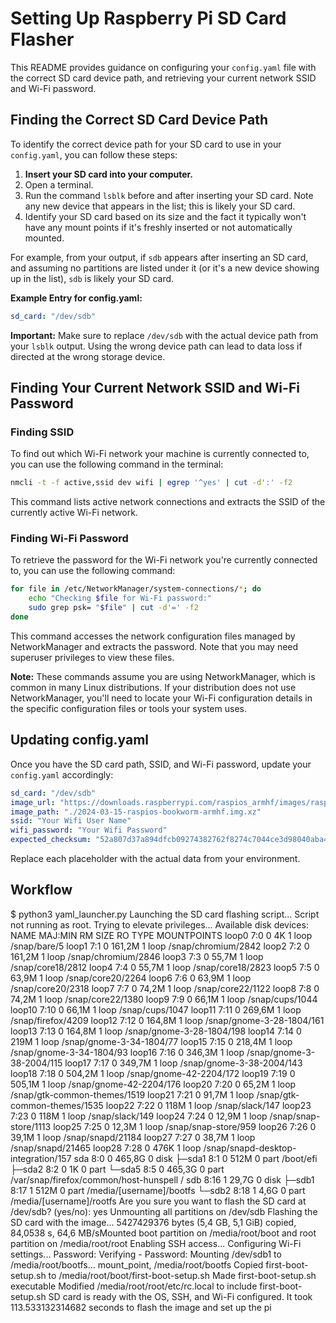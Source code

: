 # Setting Up Raspberry Pi SD Card Flasher

This README provides guidance on configuring your `config.yaml` file with the correct SD card device path, and retrieving your current network SSID and Wi-Fi password.

## Finding the Correct SD Card Device Path

To identify the correct device path for your SD card to use in your `config.yaml`, you can follow these steps:

1. **Insert your SD card into your computer.**
2. Open a terminal.
3. Run the command `lsblk` before and after inserting your SD card. Note any new device that appears in the list; this is likely your SD card.
4. Identify your SD card based on its size and the fact it typically won't have any mount points if it's freshly inserted or not automatically mounted.

For example, from your output, if `sdb` appears after inserting an SD card, and assuming no partitions are listed under it (or it's a new device showing up in the list), `sdb` is likely your SD card.

**Example Entry for config.yaml:**

```yaml
sd_card: "/dev/sdb"
```

**Important:** Make sure to replace `/dev/sdb` with the actual device path from your `lsblk` output. Using the wrong device path can lead to data loss if directed at the wrong storage device.

## Finding Your Current Network SSID and Wi-Fi Password

### Finding SSID

To find out which Wi-Fi network your machine is currently connected to, you can use the following command in the terminal:

```bash
nmcli -t -f active,ssid dev wifi | egrep '^yes' | cut -d':' -f2
```

This command lists active network connections and extracts the SSID of the currently active Wi-Fi network.

### Finding Wi-Fi Password

To retrieve the password for the Wi-Fi network you're currently connected to, you can use the following command:

```bash
for file in /etc/NetworkManager/system-connections/*; do
    echo "Checking $file for Wi-Fi password:"
    sudo grep psk= "$file" | cut -d'=' -f2
done
```

This command accesses the network configuration files managed by NetworkManager and extracts the password. Note that you may need superuser privileges to view these files.

**Note:** These commands assume you are using NetworkManager, which is common in many Linux distributions. If your distribution does not use NetworkManager, you'll need to locate your Wi-Fi configuration details in the specific configuration files or tools your system uses.

## Updating config.yaml

Once you have the SD card path, SSID, and Wi-Fi password, update your `config.yaml` accordingly:

```yaml
sd_card: "/dev/sdb"
image_url: "https://downloads.raspberrypi.com/raspios_armhf/images/raspios_armhf-2024-03-15/2024-03-15-raspios-bookworm-armhf.img.xz"
image_path: "./2024-03-15-raspios-bookworm-armhf.img.xz"
ssid: "Your Wifi User Name"
wifi_password: "Your Wifi Password"
expected_checksum: "52a807d37a894dfcb09274382762f8274c7044ce3d98040aba474e0af93b85ab"
```

Replace each placeholder with the actual data from your environment.

## Workflow

$ python3 yaml_launcher.py 
Launching the SD card flashing script...
Script not running as root. Trying to elevate privileges...
Available disk devices:
NAME   MAJ:MIN RM   SIZE RO TYPE MOUNTPOINTS
loop0    7:0    0     4K  1 loop /snap/bare/5
loop1    7:1    0 161,2M  1 loop /snap/chromium/2842
loop2    7:2    0 161,2M  1 loop /snap/chromium/2846
loop3    7:3    0  55,7M  1 loop /snap/core18/2812
loop4    7:4    0  55,7M  1 loop /snap/core18/2823
loop5    7:5    0  63,9M  1 loop /snap/core20/2264
loop6    7:6    0  63,9M  1 loop /snap/core20/2318
loop7    7:7    0  74,2M  1 loop /snap/core22/1122
loop8    7:8    0  74,2M  1 loop /snap/core22/1380
loop9    7:9    0  66,1M  1 loop /snap/cups/1044
loop10   7:10   0  66,1M  1 loop /snap/cups/1047
loop11   7:11   0 269,6M  1 loop /snap/firefox/4209
loop12   7:12   0 164,8M  1 loop /snap/gnome-3-28-1804/161
loop13   7:13   0 164,8M  1 loop /snap/gnome-3-28-1804/198
loop14   7:14   0   219M  1 loop /snap/gnome-3-34-1804/77
loop15   7:15   0 218,4M  1 loop /snap/gnome-3-34-1804/93
loop16   7:16   0 346,3M  1 loop /snap/gnome-3-38-2004/115
loop17   7:17   0 349,7M  1 loop /snap/gnome-3-38-2004/143
loop18   7:18   0 504,2M  1 loop /snap/gnome-42-2204/172
loop19   7:19   0 505,1M  1 loop /snap/gnome-42-2204/176
loop20   7:20   0  65,2M  1 loop /snap/gtk-common-themes/1519
loop21   7:21   0  91,7M  1 loop /snap/gtk-common-themes/1535
loop22   7:22   0   118M  1 loop /snap/slack/147
loop23   7:23   0   118M  1 loop /snap/slack/149
loop24   7:24   0  12,9M  1 loop /snap/snap-store/1113
loop25   7:25   0  12,3M  1 loop /snap/snap-store/959
loop26   7:26   0  39,1M  1 loop /snap/snapd/21184
loop27   7:27   0  38,7M  1 loop /snap/snapd/21465
loop28   7:28   0   476K  1 loop /snap/snapd-desktop-integration/157
sda      8:0    0 465,8G  0 disk 
├─sda1   8:1    0   512M  0 part /boot/efi
├─sda2   8:2    0     1K  0 part 
└─sda5   8:5    0 465,3G  0 part /var/snap/firefox/common/host-hunspell
                                 /
sdb      8:16   1  29,7G  0 disk 
├─sdb1   8:17   1   512M  0 part /media/[username]/bootfs
└─sdb2   8:18   1   4,6G  0 part /media/[username]/rootfs
Are you sure you want to flash the SD card at /dev/sdb? (yes/no): yes
Unmounting all partitions on /dev/sdb
Flashing the SD card with the image...
5427429376 bytes (5,4 GB, 5,1 GiB) copied, 84,0538 s, 64,6 MB/sMounted boot partition on /media/root/boot and root partition on /media/root/root
Enabling SSH access...
Configuring Wi-Fi settings...
Password: 
Verifying - Password: 
Mounting /dev/sdb1 to /media/root/bootfs...
mount_point,  /media/root/bootfs
Copied first-boot-setup.sh to /media/root/boot/first-boot-setup.sh
Made first-boot-setup.sh executable
Modified /media/root/root/etc/rc.local to include first-boot-setup.sh
SD card is ready with the OS, SSH, and Wi-Fi configured.
It took 113.533132314682 seconds to flash the image and set up the pi

